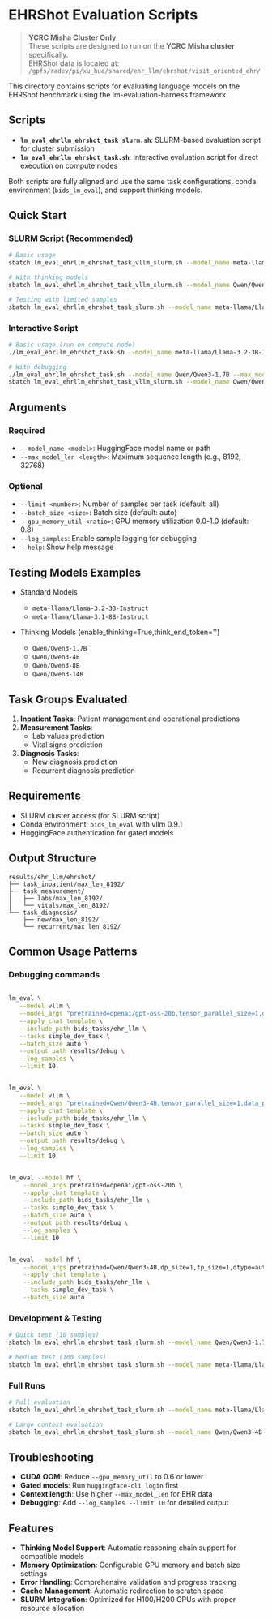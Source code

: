 # EHRShot Evaluation Scripts

> **YCRC Misha Cluster Only**  
> These scripts are designed to run on the **YCRC Misha cluster** specifically.  
> EHRShot data is located at: `/gpfs/radev/pi/xu_hua/shared/ehr_llm/ehrshot/visit_oriented_ehr/`

This directory contains scripts for evaluating language models on the EHRShot benchmark using the lm-evaluation-harness framework.

## Scripts

- **`lm_eval_ehrllm_ehrshot_task_slurm.sh`**: SLURM-based evaluation script for cluster submission
- **`lm_eval_ehrllm_ehrshot_task.sh`**: Interactive evaluation script for direct execution on compute nodes

Both scripts are fully aligned and use the same task configurations, conda environment (`bids_lm_eval`), and support thinking models.

## Quick Start

### SLURM Script (Recommended)

```bash
# Basic usage
sbatch lm_eval_ehrllm_ehrshot_task_vllm_slurm.sh --model_name meta-llama/Llama-3.2-3B-Instruct --max_model_len 8192

# With thinking models
sbatch lm_eval_ehrllm_ehrshot_task_vllm_slurm.sh --model_name Qwen/Qwen3-4B --max_model_len 40

# Testing with limited samples
sbatch lm_eval_ehrllm_ehrshot_task_slurm.sh --model_name meta-llama/Llama-3.1-8B-Instruct --max_model_len 8192 --limit 100
```

### Interactive Script

```bash
# Basic usage (run on compute node)
./lm_eval_ehrllm_ehrshot_task.sh --model_name meta-llama/Llama-3.2-3B-Instruct --max_model_len 8192

# With debugging
./lm_eval_ehrllm_ehrshot_task.sh --model_name Qwen/Qwen3-1.7B --max_model_len 8192 --limit 10 --log_samples
sbatch lm_eval_ehrllm_ehrshot_task_vllm_slurm.sh --model_name Qwen/Qwen3-4B --max_model_len 8192
```



## Arguments

### Required
- `--model_name <model>`: HuggingFace model name or path
- `--max_model_len <length>`: Maximum sequence length (e.g., 8192, 32768)

### Optional
- `--limit <number>`: Number of samples per task (default: all)
- `--batch_size <size>`: Batch size (default: auto)
- `--gpu_memory_util <ratio>`: GPU memory utilization 0.0-1.0 (default: 0.8)
- `--log_samples`: Enable sample logging for debugging
- `--help`: Show help message

## Testing Models Examples
- Standard Models
  - `meta-llama/Llama-3.2-3B-Instruct`
  - `meta-llama/Llama-3.1-8B-Instruct`

- Thinking Models (enable_thinking=True,think_end_token='</think>')
  - `Qwen/Qwen3-1.7B`
  - `Qwen/Qwen3-4B`
  - `Qwen/Qwen3-8B`
  - `Qwen/Qwen3-14B`

## Task Groups Evaluated

1. **Inpatient Tasks**: Patient management and operational predictions
2. **Measurement Tasks**: 
   - Lab values prediction
   - Vital signs prediction
3. **Diagnosis Tasks**:
   - New diagnosis prediction
   - Recurrent diagnosis prediction

## Requirements

- SLURM cluster access (for SLURM script)
- Conda environment: `bids_lm_eval` with vllm 0.9.1
- HuggingFace authentication for gated models

## Output Structure

```
results/ehr_llm/ehrshot/
├── task_inpatient/max_len_8192/
├── task_measurement/
│   ├── labs/max_len_8192/
│   └── vitals/max_len_8192/
└── task_diagnosis/
    ├── new/max_len_8192/
    └── recurrent/max_len_8192/
```

## Common Usage Patterns

### Debugging commands

```bash

lm_eval \
   --model vllm \
   --model_args "pretrained=openai/gpt-oss-20b,tensor_parallel_size=1,data_parallel_size=1,dtype=bfloat16,max_model_len=8192,gpu_memory_utilization=0.7,enable_thinking=True'" \
   --apply_chat_template \
   --include_path bids_tasks/ehr_llm \
   --tasks simple_dev_task \
   --batch_size auto \
   --output_path results/debug \
   --log_samples \
   --limit 10


lm_eval \
   --model vllm \
   --model_args "pretrained=Qwen/Qwen3-4B,tensor_parallel_size=1,data_parallel_size=1,dtype=bfloat16,max_model_len=8192,gpu_memory_utilization=0.7,enable_thinking=True" \
   --apply_chat_template \
   --include_path bids_tasks/ehr_llm \
   --tasks simple_dev_task \
   --batch_size auto \
   --output_path results/debug \
   --log_samples \
   --limit 10


lm_eval --model hf \
    --model_args pretrained=openai/gpt-oss-20b \
    --apply_chat_template \
    --include_path bids_tasks/ehr_llm \
    --tasks simple_dev_task \
    --batch_size auto \
    --output_path results/debug \
    --log_samples \
    --limit 10


lm_eval --model hf \
    --model_args pretrained=Qwen/Qwen3-4B,dp_size=1,tp_size=1,dtype=auto \
    --apply_chat_template \
    --include_path bids_tasks/ehr_llm \
    --tasks simple_dev_task \
    --batch_size auto
```


### Development & Testing
```bash
# Quick test (10 samples)
sbatch lm_eval_ehrllm_ehrshot_task_slurm.sh --model_name Qwen/Qwen3-1.7B --max_model_len 8192 --limit 10 --log_samples

# Medium test (100 samples)
sbatch lm_eval_ehrllm_ehrshot_task_slurm.sh --model_name meta-llama/Llama-3.2-3B-Instruct --max_model_len 8192 --limit 100
```

### Full Runs
```bash
# Full evaluation
sbatch lm_eval_ehrllm_ehrshot_task_slurm.sh --model_name meta-llama/Llama-3.1-8B-Instruct --max_model_len 8192

# Large context evaluation
sbatch lm_eval_ehrllm_ehrshot_task_slurm.sh --model_name Qwen/Qwen3-4B --max_model_len 32768
```

## Troubleshooting

- **CUDA OOM**: Reduce `--gpu_memory_util` to 0.6 or lower
- **Gated models**: Run `huggingface-cli login` first
- **Context length**: Use higher `--max_model_len` for EHR data
- **Debugging**: Add `--log_samples --limit 10` for detailed output

## Features

- **Thinking Model Support**: Automatic reasoning chain support for compatible models
- **Memory Optimization**: Configurable GPU memory and batch size settings
- **Error Handling**: Comprehensive validation and progress tracking
- **Cache Management**: Automatic redirection to scratch space
- **SLURM Integration**: Optimized for H100/H200 GPUs with proper resource allocation 